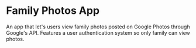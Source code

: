 # Family Photos App

An app that let's users view family photos posted on Google Photos through Google's API. Features a user authentication system so only family can view photos.

